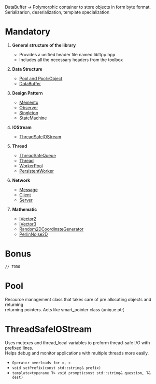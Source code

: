 
DataBuffer -> Polymorphic container to store objects in form byte format. Serializarion, deserialization, template specialization.

# Mandatory
1. **General structure of the library**
    - Provides a unified header file named libftpp.hpp
    - Includes all the necessary headers from the toolbox

2. **Data Structure**
    - [Pool and Pool::Object](#Pool)
    - [DataBuffer]()

3. **Design Pattern**
    - [Memento]()
    - [Observer]()
    - [Singleton]()
    - [StateMachine]()

4. **IOStream**
    - [ThreadSafeIOStream]()

5. **Thread**
    - [ThreadSafeQueue]()
    - [Thread]()
    - [WorkerPool]()
    - [PersistentWorker]()

6. **Network**
    - [Message]()
    - [Client]()
    - [Server]()

7. **Mathematic**
    - [IVector2]()
    - [IVector3]()
    - [Random2DCoordinateGenerator]()
    - [PerlinNoise2D]()

# Bonus
` // TODO `

# Pool
Resource management class that takes care of pre allocating objects and returning  
returning pointers. Acts like smart_pointer class (unique ptr)

# ThreadSafeIOStream
Uses mutexes and thread_local variables to preform thread-safe I/O with prefixed lines.  
Helps debug and monitor applications with multiple threads more easily.

- `Operator overloads for «, »`
- `void setPrefix(const std::string& prefix)`
- `template<typename T> void prompt(const std::string& question, T& dest)`
